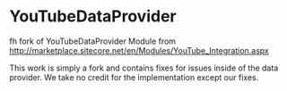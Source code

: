 YouTubeDataProvider
===================

fh fork of YouTubeDataProvider Module from http://marketplace.sitecore.net/en/Modules/YouTube_Integration.aspx

This work is simply a fork and contains fixes for issues inside of the data provider. We take no credit for
the implementation except our fixes. 
